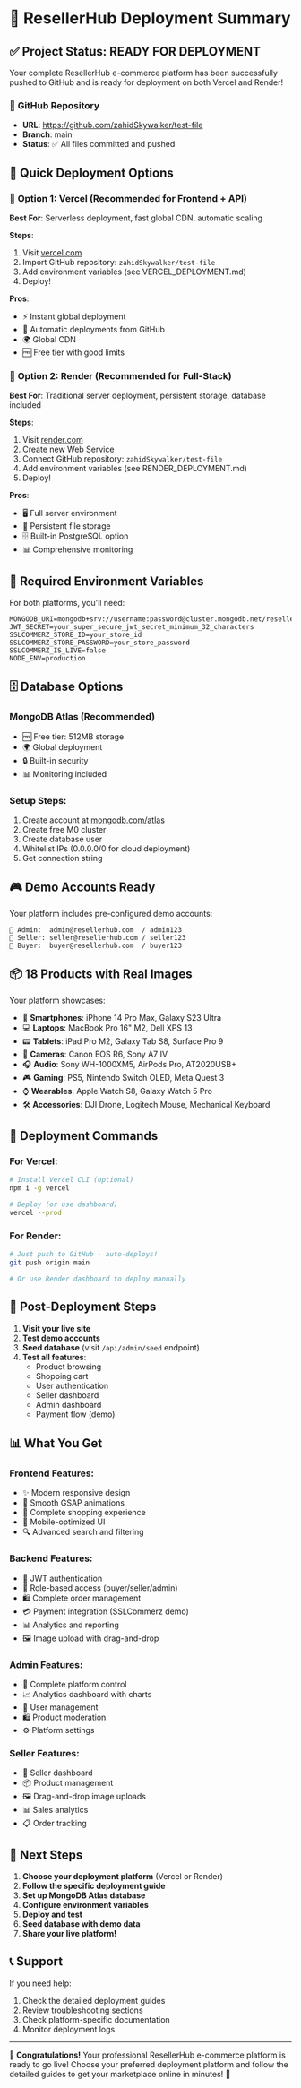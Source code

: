 # 🚀 ResellerHub Deployment Summary

## ✅ **Project Status: READY FOR DEPLOYMENT**

Your complete ResellerHub e-commerce platform has been successfully pushed to GitHub and is ready for deployment on both Vercel and Render!

### 📍 **GitHub Repository**
- **URL**: https://github.com/zahidSkywalker/test-file
- **Branch**: main
- **Status**: ✅ All files committed and pushed

## 🎯 **Quick Deployment Options**

### 🔷 **Option 1: Vercel (Recommended for Frontend + API)**

**Best For**: Serverless deployment, fast global CDN, automatic scaling

**Steps**:
1. Visit [vercel.com](https://vercel.com)
2. Import GitHub repository: `zahidSkywalker/test-file`
3. Add environment variables (see VERCEL_DEPLOYMENT.md)
4. Deploy!

**Pros**:
- ⚡ Instant global deployment
- 🔄 Automatic deployments from GitHub
- 🌍 Global CDN
- 🆓 Free tier with good limits

### 🔶 **Option 2: Render (Recommended for Full-Stack)**

**Best For**: Traditional server deployment, persistent storage, database included

**Steps**:
1. Visit [render.com](https://render.com)
2. Create new Web Service
3. Connect GitHub repository: `zahidSkywalker/test-file`
4. Add environment variables (see RENDER_DEPLOYMENT.md)
5. Deploy!

**Pros**:
- 🖥️ Full server environment
- 💾 Persistent file storage
- 🗄️ Built-in PostgreSQL option
- 📊 Comprehensive monitoring

## 🔑 **Required Environment Variables**

For both platforms, you'll need:

```env
MONGODB_URI=mongodb+srv://username:password@cluster.mongodb.net/reseller_ecommerce
JWT_SECRET=your_super_secure_jwt_secret_minimum_32_characters
SSLCOMMERZ_STORE_ID=your_store_id
SSLCOMMERZ_STORE_PASSWORD=your_store_password
SSLCOMMERZ_IS_LIVE=false
NODE_ENV=production
```

## 🗄️ **Database Options**

### **MongoDB Atlas** (Recommended)
- 🆓 Free tier: 512MB storage
- 🌍 Global deployment
- 🔒 Built-in security
- 📊 Monitoring included

### **Setup Steps**:
1. Create account at [mongodb.com/atlas](https://mongodb.com/atlas)
2. Create free M0 cluster
3. Create database user
4. Whitelist IPs (0.0.0.0/0 for cloud deployment)
5. Get connection string

## 🎮 **Demo Accounts Ready**

Your platform includes pre-configured demo accounts:

```
👑 Admin:  admin@resellerhub.com  / admin123
🏪 Seller: seller@resellerhub.com / seller123
🛒 Buyer:  buyer@resellerhub.com  / buyer123
```

## 📦 **18 Products with Real Images**

Your platform showcases:
- 📱 **Smartphones**: iPhone 14 Pro Max, Galaxy S23 Ultra
- 💻 **Laptops**: MacBook Pro 16" M2, Dell XPS 13
- 📟 **Tablets**: iPad Pro M2, Galaxy Tab S8, Surface Pro 9
- 📸 **Cameras**: Canon EOS R6, Sony A7 IV
- 🎧 **Audio**: Sony WH-1000XM5, AirPods Pro, AT2020USB+
- 🎮 **Gaming**: PS5, Nintendo Switch OLED, Meta Quest 3
- ⌚ **Wearables**: Apple Watch S8, Galaxy Watch 5 Pro
- 🛠️ **Accessories**: DJI Drone, Logitech Mouse, Mechanical Keyboard

## 🚀 **Deployment Commands**

### **For Vercel**:
```bash
# Install Vercel CLI (optional)
npm i -g vercel

# Deploy (or use dashboard)
vercel --prod
```

### **For Render**:
```bash
# Just push to GitHub - auto-deploys!
git push origin main

# Or use Render dashboard to deploy manually
```

## 🔄 **Post-Deployment Steps**

1. **Visit your live site**
2. **Test demo accounts**
3. **Seed database** (visit `/api/admin/seed` endpoint)
4. **Test all features**:
   - Product browsing
   - Shopping cart
   - User authentication
   - Seller dashboard
   - Admin dashboard
   - Payment flow (demo)

## 📊 **What You Get**

### **Frontend Features**:
- ✨ Modern responsive design
- 🎨 Smooth GSAP animations
- 🛒 Complete shopping experience
- 📱 Mobile-optimized UI
- 🔍 Advanced search and filtering

### **Backend Features**:
- 🔐 JWT authentication
- 👥 Role-based access (buyer/seller/admin)
- 🛍️ Complete order management
- 💳 Payment integration (SSLCommerz demo)
- 📊 Analytics and reporting
- 🖼️ Image upload with drag-and-drop

### **Admin Features**:
- 👑 Complete platform control
- 📈 Analytics dashboard with charts
- 👥 User management
- 🛍️ Product moderation
- ⚙️ Platform settings

### **Seller Features**:
- 🏪 Seller dashboard
- 📦 Product management
- 🖼️ Drag-and-drop image uploads
- 📊 Sales analytics
- 📋 Order tracking

## 🎯 **Next Steps**

1. **Choose your deployment platform** (Vercel or Render)
2. **Follow the specific deployment guide**
3. **Set up MongoDB Atlas database**
4. **Configure environment variables**
5. **Deploy and test**
6. **Seed database with demo data**
7. **Share your live platform!**

## 📞 **Support**

If you need help:
1. Check the detailed deployment guides
2. Review troubleshooting sections
3. Check platform-specific documentation
4. Monitor deployment logs

---

**🎉 Congratulations!** Your professional ResellerHub e-commerce platform is ready to go live! Choose your preferred deployment platform and follow the detailed guides to get your marketplace online in minutes! 🚀